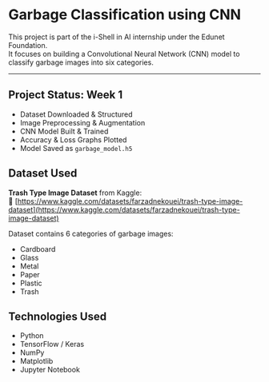 # Garbage Classification using CNN

This project is part of the i-Shell in AI internship under the Edunet Foundation.  
It focuses on building a Convolutional Neural Network (CNN) model to classify garbage images into six categories.

---

##  Project Status: Week 1 

-  Dataset Downloaded & Structured
-  Image Preprocessing & Augmentation
-  CNN Model Built & Trained
-  Accuracy & Loss Graphs Plotted
-  Model Saved as `garbage_model.h5`



##  Dataset Used

**Trash Type Image Dataset** from Kaggle:  
🔗 [https://www.kaggle.com/datasets/farzadnekouei/trash-type-image-dataset](https://www.kaggle.com/datasets/farzadnekouei/trash-type-image-dataset)

Dataset contains 6 categories of garbage images:
- Cardboard
- Glass
- Metal
- Paper
- Plastic
- Trash

 
 ## Technologies Used
- Python
- TensorFlow / Keras
- NumPy
- Matplotlib
- Jupyter Notebook







